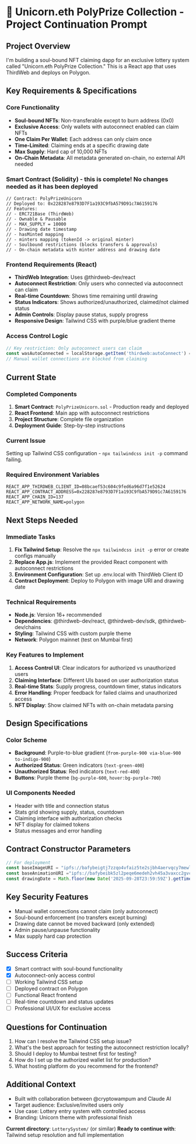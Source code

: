 # 🦄 Unicorn.eth PolyPrize Collection - Project Continuation Prompt

## Project Overview
I'm building a soul-bound NFT claiming dapp for an exclusive lottery system called "Unicorn.eth PolyPrize Collection." This is a React app that uses ThirdWeb and deploys on Polygon.

## Key Requirements & Specifications

### Core Functionality
- **Soul-bound NFTs**: Non-transferable except to burn address (0x0)
- **Exclusive Access**: Only wallets with autoconnect enabled can claim NFTs
- **One Claim Per Wallet**: Each address can only claim once
- **Time-Limited**: Claiming ends at a specific drawing date
- **Max Supply**: Hard cap of 10,000 NFTs
- **On-Chain Metadata**: All metadata generated on-chain, no external API needed

### Smart Contract (Solidity) - this is complete! No changes needed as it has been deployed
```solidity
// Contract: PolyPrizeUnicorn 
// Deployed to: 0x228287e8793D7F1a193C9fbA579D91c7A6159176
// Features:
// - ERC721Base (ThirdWeb)
// - Ownable & Pausable
// - MAX_SUPPLY = 10000
// - Drawing date timestamp
// - hasMinted mapping
// - minters mapping (tokenId -> original minter)
// - Soulbound restrictions (blocks transfers & approvals)
// - On-chain metadata with minter address and drawing date
```

### Frontend Requirements (React)
- **ThirdWeb Integration**: Uses @thirdweb-dev/react
- **Autoconnect Restriction**: Only users who connected via autoconnect can claim
- **Real-time Countdown**: Shows time remaining until drawing
- **Status Indicators**: Shows authorized/unauthorized, claimed/not claimed status
- **Admin Controls**: Display pause status, supply progress
- **Responsive Design**: Tailwind CSS with purple/blue gradient theme

### Access Control Logic
```javascript
// Key restriction: Only autoconnect users can claim
const wasAutoConnected = localStorage.getItem('thirdweb:autoConnect') === 'true';
// Manual wallet connections are blocked from claiming
```

## Current State

### Completed Components
1. **Smart Contract**: `PolyPrizeUnicorn.sol` - Production ready and deployed
2. **React Frontend**: Main app with autoconnect restrictions
3. **Project Structure**: Complete file organization
4. **Deployment Guide**: Step-by-step instructions

### Current Issue
Setting up Tailwind CSS configuration - `npx tailwindcss init -p` command failing.

### Required Environment Variables
```env
REACT_APP_THIRDWEB_CLIENT_ID=08bcaef53c604c9fed6a96d7f1e52624
REACT_APP_CONTRACT_ADDRESS=0x228287e8793D7F1a193C9fbA579D91c7A6159176
REACT_APP_CHAIN_ID=137
REACT_APP_NETWORK_NAME=polygon
```

## Next Steps Needed

### Immediate Tasks
1. **Fix Tailwind Setup**: Resolve the `npx tailwindcss init -p` error or create configs manually
2. **Replace App.js**: Implement the provided React component with autoconnect restrictions
3. **Environment Configuration**: Set up .env.local with ThirdWeb Client ID
4. **Contract Deployment**: Deploy to Polygon with image URI and drawing date

### Technical Requirements
- **Node.js**: Version 16+ recommended  
- **Dependencies**: @thirdweb-dev/react, @thirdweb-dev/sdk, @thirdweb-dev/chains
- **Styling**: Tailwind CSS with custom purple theme
- **Network**: Polygon mainnet (test on Mumbai first)

### Key Features to Implement
1. **Access Control UI**: Clear indicators for authorized vs unauthorized users
2. **Claiming Interface**: Different UIs based on user authorization status
3. **Real-time Stats**: Supply progress, countdown timer, status indicators
4. **Error Handling**: Proper feedback for failed claims and unauthorized access
5. **NFT Display**: Show claimed NFTs with on-chain metadata parsing

## Design Specifications

### Color Scheme
- **Background**: Purple-to-blue gradient (`from-purple-900 via-blue-900 to-indigo-900`)
- **Authorized Status**: Green indicators (`text-green-400`)
- **Unauthorized Status**: Red indicators (`text-red-400`)
- **Buttons**: Purple theme (`bg-purple-600`, `hover:bg-purple-700`)

### UI Components Needed
- Header with title and connection status
- Stats grid showing supply, status, countdown
- Claiming interface with authorization checks
- NFT display for claimed tokens
- Status messages and error handling

## Contract Constructor Parameters
```javascript
// For deployment
const baseImageURI = "ipfs://bafybeigtj7zzqo4vfaiz5te2sjbh4aervqcy7mewlixk7kdd5nfql5ptja"; // Single image for all NFTs
const baseAnimationURI ="ipfs://bafybeibk5zl2peqe6medeh2vh45a3vaxcc2gvcenwy5ywxsfzhsj6kwdgq"; //Animation
const drawingDate = Math.floor(new Date('2025-09-28T23:59:59Z').getTime() / 1000);
```

## Key Security Features
- Manual wallet connections cannot claim (only autoconnect)
- Soul-bound enforcement (no transfers except burning)
- Drawing date cannot be moved backward (only extended)
- Admin pause/unpause functionality
- Max supply hard cap protection

## Success Criteria
- [x] Smart contract with soul-bound functionality
- [x] Autoconnect-only access control
- [ ] Working Tailwind CSS setup
- [ ] Deployed contract on Polygon
- [ ] Functional React frontend
- [ ] Real-time countdown and status updates
- [ ] Professional UI/UX for exclusive access

## Questions for Continuation
1. How can I resolve the Tailwind CSS setup issue?
2. What's the best approach for testing the autoconnect restriction locally?
3. Should I deploy to Mumbai testnet first for testing?
4. How do I set up the authorized wallet list for production?
5. What hosting platform do you recommend for the frontend?

## Additional Context
- Built with collaboration between @cryptowampum and Claude AI
- Target audience: Exclusive/invited users only
- Use case: Lottery entry system with controlled access
- Branding: Unicorn theme with professional finish

**Current directory**: `LotterySystem/` (or similar)
**Ready to continue with**: Tailwind setup resolution and full implementation